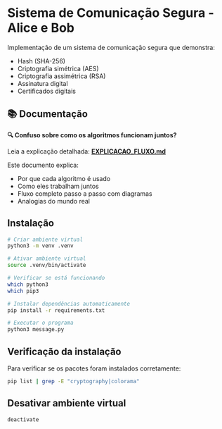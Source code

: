 # Sistema de Comunicação Segura - Alice e Bob

Implementação de um sistema de comunicação segura que demonstra:
- Hash (SHA-256)
- Criptografia simétrica (AES)
- Criptografia assimétrica (RSA)
- Assinatura digital
- Certificados digitais

## 📚 Documentação

**🔍 Confuso sobre como os algoritmos funcionam juntos?**

Leia a explicação detalhada: **[EXPLICACAO_FLUXO.md](EXPLICACAO_FLUXO.md)**

Este documento explica:
- Por que cada algoritmo é usado
- Como eles trabalham juntos
- Fluxo completo passo a passo com diagramas
- Analogias do mundo real

## Instalação

```bash
# Criar ambiente virtual
python3 -m venv .venv

# Ativar ambiente virtual
source .venv/bin/activate

# Verificar se está funcionando
which python3
which pip3

# Instalar dependências automaticamente
pip install -r requirements.txt

# Executar o programa
python3 message.py
```

## Verificação da instalação

Para verificar se os pacotes foram instalados corretamente:

```bash
pip list | grep -E "cryptography|colorama"
```

## Desativar ambiente virtual

```bash
deactivate
```